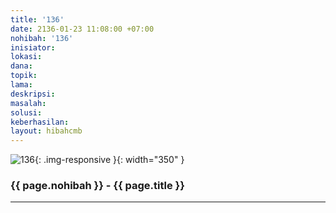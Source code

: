 ```yaml
---
title: '136'
date: 2136-01-23 11:08:00 +07:00
nohibah: '136'
inisiator: 
lokasi: 
dana: 
topik: 
lama: 
deskripsi: 
masalah: 
solusi: 
keberhasilan: 
layout: hibahcmb
---
```


![136](/static/img/hibahcmb/136.png){: .img-responsive }{: width="350" }

### {{ page.nohibah }} - {{ page.title }}

---
